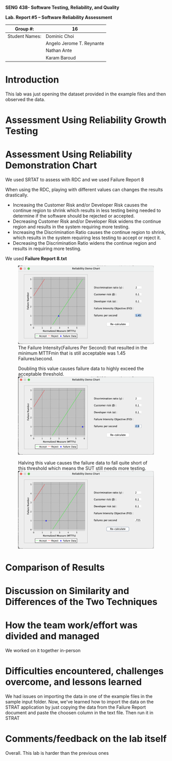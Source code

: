 **SENG 438- Software Testing, Reliability, and Quality**

**Lab. Report \#5 – Software Reliability Assessment**

| Group \#:      | 16                        |
| -------------- | ------------------------- |
| Student Names: | Dominic Choi              |
|                | Angelo Jerome T. Reynante |
|                | Nathan Ante               |
|                | Karam Baroud              |

# Introduction
This lab was just opening the dataset provided in the example files and then observed the data.
# 

# Assessment Using Reliability Growth Testing 


# Assessment Using Reliability Demonstration Chart 
We used SRTAT to assess with RDC and we used Failure Report 8<br/>

When using the RDC, playing with different values can changes the results drastically. 
- Increasing the Customer Risk and/or Developer Risk causes the continue region to shrink which results in less testing being needed to determine if the software should be rejected or accepted. 
- Decreasing Customer Risk and/or Developer Risk widens the continue region and results in the system requiring more testing.
- Increasing the Discrimination Ratio causes the continue region to shrink, which results in the system requiring less testing to accept or reject it.
- Decreasing the Discrimination Ratio widens the continue region and results in requiring more testing.

<!-- - here is the time between failures dataset used for RDC assessment -->

We used **Failure Report 8.txt**

<figure>
<img src="./images/RDC_minimum_intensity.png" title="test">
<figcaption>The Failure Intensity(Failures Per Second) that resulted in the minimum MTTFmin that is still acceptable was 1.45 Failures/second.</figcaption>
</figure>

<figure>
<figcaption>Doubling this value causes failure data to highly exceed the acceptable threshold.</figcaption>
<img src="./images/RDC_double_intensity.png">
</figure>

<figure>
<figcaption>
Halving this value causes the failure data to fall quite short of this threshold which means the SUT still needs more testing.
</figcaption>
<img src="./images/RDC_half_intensity.png">
</figure>


# Comparison of Results



# Discussion on Similarity and Differences of the Two Techniques


# How the team work/effort was divided and managed
We worked on it together in-person

# Difficulties encountered, challenges overcome, and lessons learned
We had issues on importing the data in one of the example files in the sample input folder. Now, we've learned how to import the data on the STRAT application by just copying the data from the Failure Report document and paste the choosen column in the text file. Then run it in STRAT

# Comments/feedback on the lab itself
Overall. This lab is harder than the previous ones
